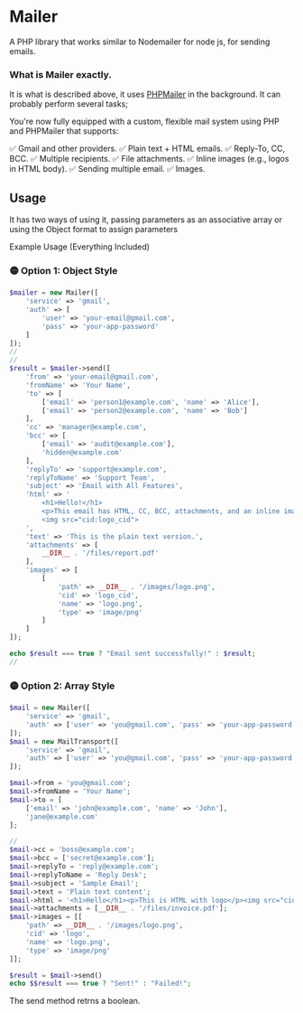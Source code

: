 # Mailer
A PHP library that works similar to Nodemailer for node js, for sending emails.

### What is Mailer exactly.
It is what is described above, it uses [PHPMailer](https://packagist.org/packages/phpmailer/phpmailer) in the background. It can probably perform several tasks;

You're now fully equipped with a custom, flexible mail system using PHP and PHPMailer that supports:

✅ Gmail and other providers.
✅ Plain text + HTML emails.
✅ Reply-To, CC, BCC.
✅ Multiple recipients.
✅ File attachments.
✅ Inline images (e.g., logos in HTML body).
✅ Sending multiple email.
✅ Images.


## Usage
It has two ways of using it, passing parameters as an associative array or using the Object format to assign parameters

Example Usage (Everything Included)

### 🟡 Option 1: Object Style
```php
$mailer = new Mailer([
    'service' => 'gmail',
    'auth' => [
        'user' => 'your-email@gmail.com',
        'pass' => 'your-app-password'
    ]
]);
// 
// 
$result = $mailer->send([
    'from' => 'your-email@gmail.com',
    'fromName' => 'Your Name',
    'to' => [
        ['email' => 'person1@example.com', 'name' => 'Alice'],
        ['email' => 'person2@example.com', 'name' => 'Bob']
    ],
    'cc' => 'manager@example.com',
    'bcc' => [
        ['email' => 'audit@example.com'],
        'hidden@example.com'
    ],
    'replyTo' => 'support@example.com',
    'replyToName' => 'Support Team',
    'subject' => 'Email with All Features',
    'html' => '
        <h1>Hello!</h1>
        <p>This email has HTML, CC, BCC, attachments, and an inline image:</p>
        <img src="cid:logo_cid">
    ',
    'text' => 'This is the plain text version.',
    'attachments' => [
        __DIR__ . '/files/report.pdf'
    ],
    'images' => [
        [
            'path' => __DIR__ . '/images/logo.png',
            'cid' => 'logo_cid',
            'name' => 'logo.png',
            'type' => 'image/png'
        ]
    ]
]);

echo $result === true ? "Email sent successfully!" : $result;
// 
```

### 🟡 Option 2: Array Style

```php
$mail = new Mailer([
    'service' => 'gmail',
    'auth' => ['user' => 'you@gmail.com', 'pass' => 'your-app-password']
]);
$mail = new MailTransport([
    'service' => 'gmail',
    'auth' => ['user' => 'you@gmail.com', 'pass' => 'your-app-password']
]);

$mail->from = 'you@gmail.com';
$mail->fromName = 'Your Name';
$mail->to = [
    ['email' => 'john@example.com', 'name' => 'John'],
    'jane@example.com'
];

// 
$mail->cc = 'boss@example.com';
$mail->bcc = ['secret@example.com'];
$mail->replyTo = 'reply@example.com';
$mail->replyToName = 'Reply Desk';
$mail->subject = 'Sample Email';
$mail->text = 'Plain text content';
$mail->html = '<h1>Hello</h1><p>This is HTML with logo</p><img src="cid:logo">';
$mail->attachments = [__DIR__ . '/files/invoice.pdf'];
$mail->images = [[
    'path' => __DIR__ . '/images/logo.png',
    'cid' => 'logo',
    'name' => 'logo.png',
    'type' => 'image/png'
]];

$result = $mail->send()
echo $$result === true ? "Sent!" : "Failed!";
```

The send method retrns a boolean.